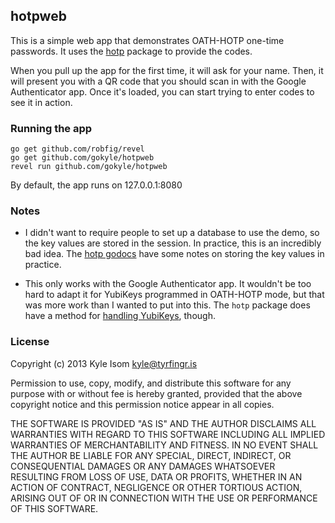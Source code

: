 ## hotpweb

This is a simple web app that demonstrates OATH-HOTP one-time
passwords. It uses the [hotp](https://github.com/gokyle/hotp) package
to provide the codes.

When you pull up the app for the first time, it will ask for your
name. Then, it will present you with a QR code that you should scan
in with the Google Authenticator app. Once it's loaded, you can
start trying to enter codes to see it in action.


### Running the app
```
go get github.com/robfig/revel
go get github.com/gokyle/hotpweb
revel run github.com/gokyle/hotpweb
```

By default, the app runs on 127.0.0.1:8080


### Notes

* I didn't want to require people to set up a database to use the
demo, so the key values are stored in the session. In practice,
this is an incredibly bad idea. The [hotp
godocs](https://godoc.org/github.com/gokyle/hotp/) have some notes
on storing the key values in practice.

* This only works with the Google Authenticator app. It wouldn't
be too hard to adapt it for YubiKeys programmed in OATH-HOTP mode,
but that was more work than I wanted to put into this. The `hotp`
package does have a method for
[handling YubiKeys](http://godoc.org/github.com/gokyle/hotp#HOTP.YubiKey),
though.


### License

Copyright (c) 2013 Kyle Isom <kyle@tyrfingr.is>

Permission to use, copy, modify, and distribute this software for any
purpose with or without fee is hereby granted, provided that the above 
copyright notice and this permission notice appear in all copies.

THE SOFTWARE IS PROVIDED "AS IS" AND THE AUTHOR DISCLAIMS ALL WARRANTIES
WITH REGARD TO THIS SOFTWARE INCLUDING ALL IMPLIED WARRANTIES OF
MERCHANTABILITY AND FITNESS. IN NO EVENT SHALL THE AUTHOR BE LIABLE FOR
ANY SPECIAL, DIRECT, INDIRECT, OR CONSEQUENTIAL DAMAGES OR ANY DAMAGES
WHATSOEVER RESULTING FROM LOSS OF USE, DATA OR PROFITS, WHETHER IN AN
ACTION OF CONTRACT, NEGLIGENCE OR OTHER TORTIOUS ACTION, ARISING OUT OF
OR IN CONNECTION WITH THE USE OR PERFORMANCE OF THIS SOFTWARE. 
